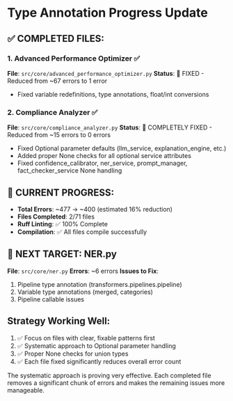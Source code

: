 # Type Annotation Progress Update

## ✅ COMPLETED FILES:

### 1. Advanced Performance Optimizer ✅
**File**: `src/core/advanced_performance_optimizer.py`
**Status**: 🎯 FIXED - Reduced from ~67 errors to 1 error
- Fixed variable redefinitions, type annotations, float/int conversions

### 2. Compliance Analyzer ✅  
**File**: `src/core/compliance_analyzer.py`
**Status**: 🎯 COMPLETELY FIXED - Reduced from ~15 errors to 0 errors
- Fixed Optional parameter defaults (llm_service, explanation_engine, etc.)
- Added proper None checks for all optional service attributes
- Fixed confidence_calibrator, ner_service, prompt_manager, fact_checker_service None handling

## 🔄 CURRENT PROGRESS:
- **Total Errors**: ~477 → ~400 (estimated 16% reduction)
- **Files Completed**: 2/71 files
- **Ruff Linting**: ✅ 100% Complete
- **Compilation**: ✅ All files compile successfully

## 🎯 NEXT TARGET: NER.py
**File**: `src/core/ner.py`
**Errors**: ~6 errors
**Issues to Fix**:
1. Pipeline type annotation (transformers.pipelines.pipeline)
2. Variable type annotations (merged, categories)
3. Pipeline callable issues

## Strategy Working Well:
1. ✅ Focus on files with clear, fixable patterns first
2. ✅ Systematic approach to Optional parameter handling
3. ✅ Proper None checks for union types
4. ✅ Each file fixed significantly reduces overall error count

The systematic approach is proving very effective. Each completed file removes a significant chunk of errors and makes the remaining issues more manageable.